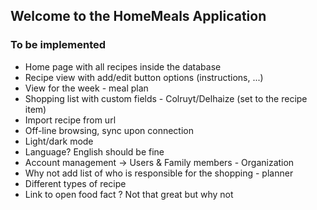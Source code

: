 ## Welcome to the HomeMeals Application



### To be implemented

- Home page with all recipes inside the database
- Recipe view with add/edit button options (instructions, ...)
- View for the week - meal plan
- Shopping list with custom fields - Colruyt/Delhaize (set to the recipe item)
- Import recipe from url 
- Off-line browsing, sync upon connection
- Light/dark mode
- Language? English should be fine
- Account management -> Users & Family members - Organization
- Why not add list of who is responsible for the shopping - planner
- Different types of recipe
- Link to open food fact ? Not that great but why not
